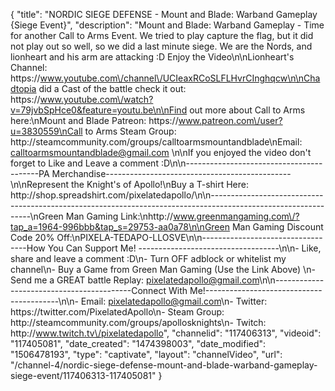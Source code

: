 {
    "title": "NORDIC SIEGE DEFENSE - Mount and Blade: Warband Gameplay {Siege Event}",
    "description": "Mount and Blade: Warband Gameplay - Time for another Call to Arms Event.  We tried to play capture the flag, but it did not play out so well, so we did a last minute siege.  We are the Nords, and lionheart and his arm are attacking :D Enjoy the Video\n\nLionheart's Channel: https:\/\/www.youtube.com\/channel\/UCIeaxRCoSLFLHvrCInghqcw\n\nChadtopia did a Cast of the battle check it out: https:\/\/www.youtube.com\/watch?v=79jvbSpHce0&feature=youtu.be\n\nFind out more about Call to Arms here:\nMount and Blade Patreon: https:\/\/www.patreon.com\/user?u=3830559\nCall to Arms Steam Group: http:\/\/steamcommunity.com\/groups\/calltoarmsmountandblade\nEmail: calltoarmsmountandblade@gmail.com \n\nIf you enjoyed the video don't forget to Like and Leave a comment :D\n\n-----------------------------------------PA Merchandise----------------------------------------------\n\nRepresent the Knight's of Apollo!\nBuy a T-shirt Here: http:\/\/shop.spreadshirt.com\/pixelatedapollo\/\n\n---------------------------------------------------------------------------------------------------------------\nGreen Man Gaming Link:\nhttp:\/\/www.greenmangaming.com\/?tap_a=1964-996bbb&tap_s=29753-aa0a78\n\nGreen Man Gaming Discount Code 20% Off:\nPIXELA-TEDAPO-LLOSVE\n\n----------------------------------How You Can Support Me! -----------------------------------\n\n- Like, share and leave a comment :D\n- Turn OFF adblock or whitelist my channel\n- Buy a Game from Green Man Gaming (Use the Link Above) \n- Send me a GREAT battle Replay: pixelatedapollo@gmail.com\n\n------------------------------------------Connect With Me!-----------------------------------------\n\n- Email: pixelatedapollo@gmail.com\n- Twitter: https:\/\/twitter.com\/PixelatedApollo\n- Steam Group:  http:\/\/steamcommunity.com\/groups\/apollosknights\n- Twitch: http:\/\/www.twitch.tv\/pixelatedapollo",
    "channelid": "117406313",
    "videoid": "117405081",
    "date_created": "1474398003",
    "date_modified": "1506478193",
    "type": "captivate",
    "layout": "channelVideo",
    "url": "\/channel-4\/nordic-siege-defense-mount-and-blade-warband-gameplay-siege-event\/117406313-117405081"
}